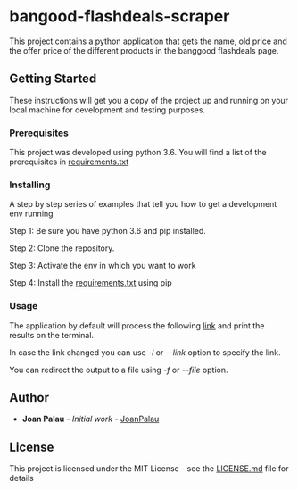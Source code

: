 # bangood-flashdeals-scraper
This project contains a python application that gets the name, old price and the offer price of the different products in the banggood flashdeals page.

## Getting Started

These instructions will get you a copy of the project up and running on your local machine for development and testing purposes.

### Prerequisites

This project was developed using python 3.6.
You will find a list of the prerequisites in [requirements.txt](https://github.com/JoanPalau/bangood-flashdeals-scraper/blob/master/requirements.txt)

### Installing

A step by step series of examples that tell you how to get a development env running

Step 1: Be sure you have python 3.6 and pip installed.

Step 2: Clone the repository.

Step 3: Activate the env in which you want to work

Step 4: Install the [requirements.txt](https://github.com/JoanPalau/bangood-flashdeals-scraper/blob/master/requirements.txt) using pip

### Usage

The application by default will process the following [link](https://www.banggood.com/Flashdeals.html) and print the results on the terminal.

In case the link changed you can use *-l* or *--link* option to specify the link.

You can redirect the output to a file using *-f* or *--file* option.

## Author

* **Joan Palau** - *Initial work* - [JoanPalau](https://github.com/JoanPalau)

## License

This project is licensed under the MIT License - see the [LICENSE.md](https://github.com/JoanPalau/bangood-flashdeals-scraper/blob/master/LICENSE) file for details

